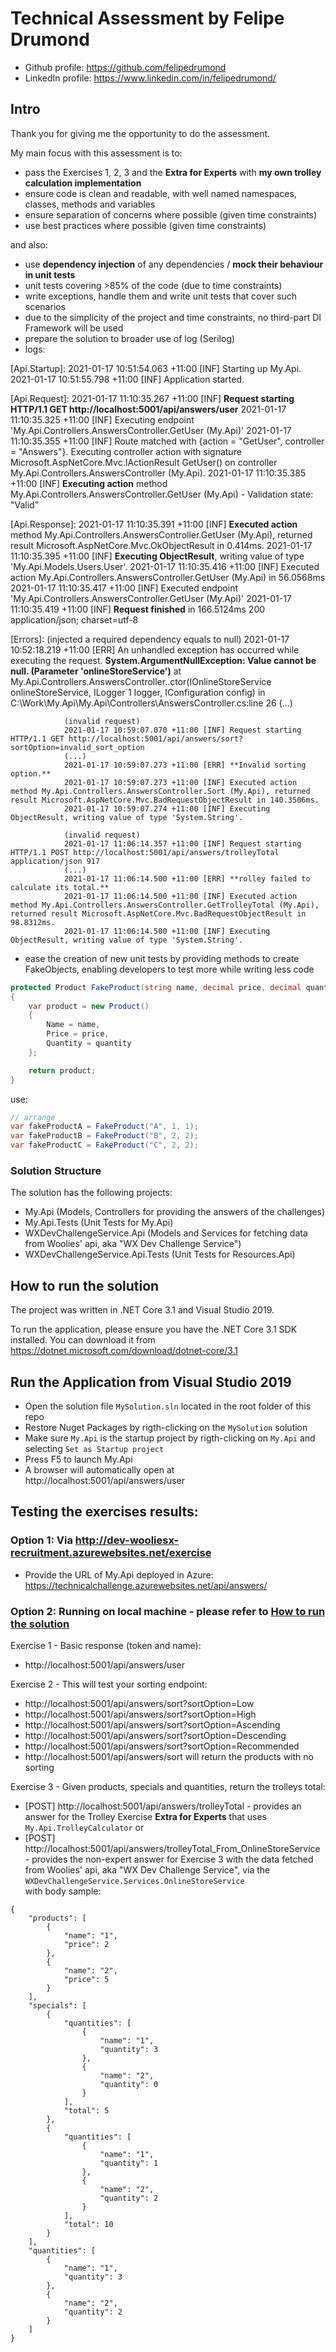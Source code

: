 # 

# Technical Assessment by Felipe Drumond
* Github profile: https://github.com/felipedrumond
* LinkedIn profile: https://www.linkedin.com/in/felipedrumond/

## Intro
Thank you for giving me the opportunity to do the assessment.

My main focus with this assessment is to:
* pass the Exercises 1, 2, 3 and the **Extra for Experts** with **my own trolley calculation implementation**
* ensure code is clean and readable, with well named namespaces, classes, methods and variables
* ensure separation of concerns where possible (given time constraints)
* use best practices where possible (given time constraints)

and also:

* use **dependency injection** of any dependencies / **mock their behaviour in unit tests**
* unit tests covering >85% of the code (due to time constraints)
* write exceptions, handle them and write unit tests that cover such scenarios
* due to the simplicity of the project and time constraints, no third-part DI Framework will be used
* prepare the solution to broader use of log (Serilog)
* logs:

[Api.Startup]:  2021-01-17 10:51:54.063 +11:00 [INF] Starting up My.Api.
                2021-01-17 10:51:55.798 +11:00 [INF] Application started.

[Api.Request]:  2021-01-17 11:10:35.267 +11:00 [INF] **Request starting HTTP/1.1 GET http://localhost:5001/api/answers/user**
                2021-01-17 11:10:35.325 +11:00 [INF] Executing endpoint 'My.Api.Controllers.AnswersController.GetUser (My.Api)'
                2021-01-17 11:10:35.355 +11:00 [INF] Route matched with {action = "GetUser", controller = "Answers"}. Executing controller action with signature Microsoft.AspNetCore.Mvc.IActionResult GetUser() on controller My.Api.Controllers.AnswersController (My.Api).
                2021-01-17 11:10:35.385 +11:00 [INF] **Executing action** method My.Api.Controllers.AnswersController.GetUser (My.Api) - Validation state: "Valid"

[Api.Response]: 2021-01-17 11:10:35.391 +11:00 [INF] **Executed action** method My.Api.Controllers.AnswersController.GetUser (My.Api), returned result Microsoft.AspNetCore.Mvc.OkObjectResult in 0.414ms.
                2021-01-17 11:10:35.395 +11:00 [INF] **Executing ObjectResult**, writing value of type 'My.Api.Models.Users.User'.
                2021-01-17 11:10:35.416 +11:00 [INF] Executed action My.Api.Controllers.AnswersController.GetUser (My.Api) in 56.0568ms
                2021-01-17 11:10:35.417 +11:00 [INF] Executed endpoint 'My.Api.Controllers.AnswersController.GetUser (My.Api)'
                2021-01-17 11:10:35.419 +11:00 [INF] **Request finished** in 166.5124ms 200 application/json; charset=utf-8
                
[Errors]:       (injected a required dependency equals to null)
                2021-01-17 10:52:18.219 +11:00 [ERR] An unhandled exception has occurred while executing the request.
                **System.ArgumentNullException: Value cannot be null. (Parameter 'onlineStoreService')**
                at My.Api.Controllers.AnswersController..ctor(IOnlineStoreService onlineStoreService, ILogger`1 logger, IConfiguration config) in C:\Work\My.Api\My.Api\Controllers\AnswersController.cs:line 26 (...)

                (invalid request)
                2021-01-17 10:59:07.070 +11:00 [INF] Request starting HTTP/1.1 GET http://localhost:5001/api/answers/sort?sortOption=invalid_sort_option
                (...)
                2021-01-17 10:59:07.273 +11:00 [ERR] **Invalid sorting option.**
                2021-01-17 10:59:07.273 +11:00 [INF] Executed action method My.Api.Controllers.AnswersController.Sort (My.Api), returned result Microsoft.AspNetCore.Mvc.BadRequestObjectResult in 140.3506ms.
                2021-01-17 10:59:07.274 +11:00 [INF] Executing ObjectResult, writing value of type 'System.String'.

                (invalid request)
                2021-01-17 11:06:14.357 +11:00 [INF] Request starting HTTP/1.1 POST http://localhost:5001/api/answers/trolleyTotal application/json 917
                (...)
                2021-01-17 11:06:14.500 +11:00 [ERR] **rolley failed to calculate its total.**
                2021-01-17 11:06:14.500 +11:00 [INF] Executed action method My.Api.Controllers.AnswersController.GetTrolleyTotal (My.Api), returned result Microsoft.AspNetCore.Mvc.BadRequestObjectResult in 98.8312ms.
                2021-01-17 11:06:14.500 +11:00 [INF] Executing ObjectResult, writing value of type 'System.String'.

* ease the creation of new unit tests by providing methods to create FakeObjects, enabling developers to test more while writing less code

```cs
protected Product FakeProduct(string name, decimal price, decimal quantity)
{
    var product = new Product()
    {
        Name = name,
        Price = price,
        Quantity = quantity
    };

    return product;
}
```
use:

```cs
// arrange
var fakeProductA = FakeProduct("A", 1, 1);
var fakeProductB = FakeProduct("B", 2, 2);
var fakeProductC = FakeProduct("C", 2, 2);
```

### Solution Structure
The solution has the following projects:
* My.Api (Models, Controllers for providing the answers of the challenges) 
* My.Api.Tests (Unit Tests for My.Api)
* WXDevChallengeService.Api (Models and Services for fetching data from Woolies' api, aka "WX Dev Challenge Service")
* WXDevChallengeService.Api.Tests (Unit Tests for Resources.Api)

## How to run the solution
The project was written in .NET Core 3.1 and Visual Studio 2019.

To run the application, please ensure you have the .NET Core 3.1 SDK installed. You can download it from https://dotnet.microsoft.com/download/dotnet-core/3.1

## Run the Application from Visual Studio 2019
* Open the solution file ```MySolution.sln``` located in the root folder of this repo
* Restore Nuget Packages by rigth-clicking on the ```MySolution``` solution
* Make sure ```My.Api``` is the startup project by rigth-clicking on ```My.Api``` and selecting ```Set as Startup project```
* Press F5 to launch My.Api
* A browser will automatically open at http://localhost:5001/api/answers/user


## Testing the exercises results:

### Option 1: Via http://dev-wooliesx-recruitment.azurewebsites.net/exercise
* Provide the URL of My.Api deployed in Azure: https://technicalchallenge.azurewebsites.net/api/answers/


### Option 2: Running on local machine - please refer to [How to run the solution](#How-to-run-the-solution)
Exercise 1 - Basic response (token and name):
* http://localhost:5001/api/answers/user

Exercise 2 - This will test your sorting endpoint:
* http://localhost:5001/api/answers/sort?sortOption=Low
* http://localhost:5001/api/answers/sort?sortOption=High
* http://localhost:5001/api/answers/sort?sortOption=Ascending
* http://localhost:5001/api/answers/sort?sortOption=Descending
* http://localhost:5001/api/answers/sort?sortOption=Recommended
* http://localhost:5001/api/answers/sort will return the products with no sorting

Exercise 3 - Given products, specials and quantities, return the trolleys total:
* [POST] http://localhost:5001/api/answers/trolleyTotal - provides an answer for the Trolley Exercise **Extra for Experts** that uses ```My.Api.TrolleyCalculator``` or
* [POST] http://localhost:5001/api/answers/trolleyTotal_From_OnlineStoreService - provides the non-expert answer for Exercise 3 with the data fetched from Woolies' api, aka "WX Dev Challenge Service", via the ```WXDevChallengeService.Services.OnlineStoreService```
<br/>with body sample:

```jsonc 
{
    "products": [
        {
            "name": "1",
            "price": 2
        },
        {
            "name": "2",
            "price": 5
        }
    ],
    "specials": [
        {
            "quantities": [
                {
                    "name": "1",
                    "quantity": 3
                },
                {
                    "name": "2",
                    "quantity": 0
                }
            ],
            "total": 5
        },
        {
            "quantities": [
                {
                    "name": "1",
                    "quantity": 1
                },
                {
                    "name": "2",
                    "quantity": 2
                }
            ],
            "total": 10
        }
    ],
    "quantities": [
        {
            "name": "1",
            "quantity": 3
        },
        {
            "name": "2",
            "quantity": 2
        }
    ]
}
```
